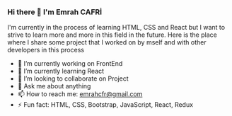 ### Hi there 👋 I'm Emrah CAFRİ
I'm currently in the process of learning HTML, CSS and React 
but I want to strive to learn more and more 
in this field in the future.
Here is the place where I share some project that I worked on by mself and with other developers in this process


- 🔭 I’m currently working on FrontEnd
- 🌱 I’m currently learning React
- 👯 I’m looking to collaborate on Project
- 💬 Ask me about anything
- 📫 How to reach me: emrahcfr@gmail.com
- ⚡ Fun fact: HTML, CSS, Bootstrap, JavaScript, React, Redux
